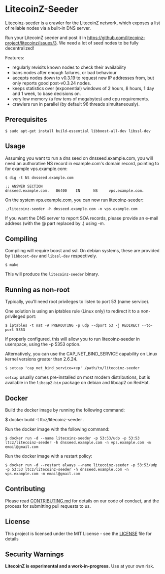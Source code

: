# LitecoinZ-Seeder

Litecoinz-seeder is a crawler for the LitecoinZ network, which exposes a list of reliable nodes via a built-in DNS server.

Run your LitecoinZ seeder and post it in https://github.com/litecoinz-project/litecoinz/issues/3. We need a lot of seed nodes to be fully decentralized!

Features:
* regularly revisits known nodes to check their availability
* bans nodes after enough failures, or bad behaviour
* accepts nodes down to v0.3.19 to request new IP addresses from, but only reports good post-v0.3.24 nodes.
* keeps statistics over (exponential) windows of 2 hours, 8 hours, 1 day and 1 week, to base decisions on.
* very low memory (a few tens of megabytes) and cpu requirements.
* crawlers run in parallel (by default 96 threads simultaneously).


## Prerequisites

```
$ sudo apt-get install build-essential libboost-all-dev libssl-dev
```

## Usage

Assuming you want to run a dns seed on dnsseed.example.com, you will need an authorative NS record in example.com's domain record, pointing to for example vps.example.com:

```
$ dig -t NS dnsseed.example.com

;; ANSWER SECTION
dnsseed.example.com.   86400    IN      NS     vps.example.com.
```

On the system vps.example.com, you can now run litecoinz-seeder:

```
./litecoinz-seeder -h dnsseed.example.com -n vps.example.com
```

If you want the DNS server to report SOA records, please provide an e-mail address (with the @ part replaced by .) using -m.

## Compiling

Compiling will require boost and ssl.  On debian systems, these are provided by `libboost-dev` and `libssl-dev` respectively.

```
$ make
```

This will produce the `litecoinz-seeder` binary.

## Running as non-root

Typically, you'll need root privileges to listen to port 53 (name service).

One solution is using an iptables rule (Linux only) to redirect it to a non-privileged port:

```
$ iptables -t nat -A PREROUTING -p udp --dport 53 -j REDIRECT --to-port 5353
```

If properly configured, this will allow you to run litecoinz-seeder in userspace, using the -p 5353 option.

Alternatively, you can use the CAP_NET_BIND_SERVICE capability on Linux kernel versions greater than 2.6.24.

```
$ setcap 'cap_net_bind_service=+ep' /path/to/litecoinz-seeder
```

`setcap` usually comes pre-installed on most modern distributions, but is available in the `libcap2-bin` package on debian and libcap2 on RedHat.

## Docker

Build the docker image by running the following command:

$ docker build -t ltcz/litecoinz-seeder .

Run the docker image with the following command:

```
$ docker run -d --name litecoinz-seeder -p 53:53/udp -p 53:53 ltcz/litecoinz-seeder -h dnsseed.example.com -n vps.example.com -m email@gmail.com
```

Run the docker image with a restart policy:

```
$ docker run -d --restart always --name litecoinz-seeder -p 53:53/udp -p 53:53 ltcz/litecoinz-seeder -h dnsseed.example.com -n vps.example.com -m email@gmail.com
```

## Contributing

Please read [CONTRIBUTING.md](CONTRIBUTING.md) for details on our code of conduct, and the process for submitting pull requests to us.

## License

This project is licensed under the MIT License - see the [LICENSE](LICENSE) file for details

## Security Warnings

**LitecoinZ is experimental and a work-in-progress.** Use at your own risk.
